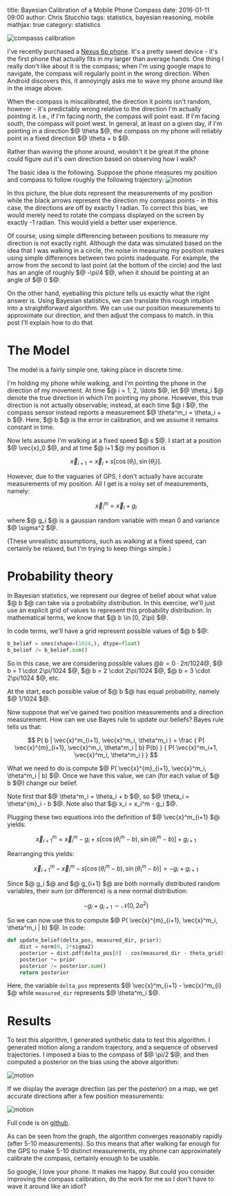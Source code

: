 title: Bayesian Calibration of a Mobile Phone Compass
date: 2016-01-11 09:00
author: Chris Stucchio
tags: statistics, bayesian reasoning, mobile
mathjax: true
category: statistics

![compasss calibration](/blog_media/2016/bayesian_calibration_of_mobile_phone_compass/compass_calibration.gif)

I've recently purchased a [Nexus 6p phone](http://www.amazon.com/gp/product/B015YCRZ0G/ref=as_li_tl?ie=UTF8&camp=1789&creative=390957&creativeASIN=B015YCRZ0G&linkCode=as2&tag=christuc-20&linkId=VX3LJ5Q2HFKUPNWG). It's a pretty sweet device - it's the first phone that actually fits in my larger than average hands. One thing I really don't like about it is the compass; when I'm using google maps to navigate, the compass will regularly point in the wrong direction. When Android discovers this, it annoyingly asks me to wave my phone around like in the image above.

When the compass is miscalibrated, the direction it points isn't random, however - it's predictably wrong relative to the direction I'm actually pointing it. I.e., if I'm facing north, the compass will point east. If I'm facing south, the compass will point west. In general, at least on a given day, if I'm pointing in a direction $@ \theta $@, the compass on my phone will reliably point in a fixed direction $@ \theta + b $@.

Rather than waving the phone around, wouldn't it be great if the phone could figure out it's own direction based on observing how I walk?

The basic idea is the following. Suppose the phone measures my position and compass to follow roughly the following trajectory:
![motion](/blog_media/2016/bayesian_calibration_of_mobile_phone_compass/trajectory.png)

In this picture, the blue dots represent the measurements of my position while the black arrows represent the direction my compass points - in this case, the directions are off by exactly 1 radian. To correct this bias, we would merely need to rotate the compass displayed on the screen by exactly -1 radian. This would yield a better user experience.

Of course, using simple differencing between positions to measure my direction is not exactly right. Although the data was simulated based on the idea that I was walking in a circle, the noise in measuring my position makes using simple differences between two points inadequate. For example, the arrow from the second to last point (at the bottom of the circle) and the last has an angle of roughly $@ -\pi/4 $@, when it should be pointing at an angle of $@ 0 $@.

On the other hand, eyeballing this picture tells us exactly what the right answer is. Using Bayesian statistics, we can translate this rough intuition into a straightforward algorithm. We can use our position measurements to approximate our direction, and then adjust the compass to match. In this post I'll explain how to do that.

# The Model

The model is a fairly simple one, taking place in discrete time.

I'm holding my phone while walking, and I'm pointing the phone in the direction of my movement. At time $@ i = 1, 2, \ldots $@, let $@ \theta_i $@ denote the true direction in which I'm pointing my phone. However, this true direction is not actually observable; instead, at each time $@ i $@, the compass sensor instead reports a measurement $@ \theta^m_i = \theta_i + b $@. Here, $@ b $@ is the error in calibration, and we assume it remains constant in time.

Now lets assume I'm walking at a fixed speed $@ s $@. I start at a position $@ \vec{x}_0 $@, and at time $@ i+1 $@ my position is

$$ \vec{x}_{i+1} = \vec{x}_i + s [ \cos(\theta_i), \sin(\theta_i) ]. $$

However, due to the vaguaries of GPS, I don't actually have accurate measurements of my position. All I get is a noisy set of measurements, namely:

$$ \vec{x}^m_{i} = \vec{x}_i + g_i $$

where $@ g_i $@ is a gaussian random variable with mean 0 and variance $@ \sigma^2 $@.

(These unrealistic assumptions, such as walking at a fixed speed, can certainly be relaxed, but I'm trying to keep things simple.)

# Probability theory

In Bayesian statistics, we represent our degree of belief about what value $@ b $@ can take via a probability distribution. In this exercise, we'll just use an explicit grid of values to represent this probability distribution. In mathematical terms, we know that $@ b \in [0, 2\pi) $@.

In code terms, we'll have a grid represent possible values of $@ b $@:

```python
b_belief = ones(shape=(1024,), dtype=float)
b_belief /= b_belief.sum()
```

So in this case, we are considering possible values $@ b=0 \cdot 2\pi/1024$@, $@ b = 1 \cdot 2\pi/1024 $@, $@ b = 2 \cdot 2\pi/1024 $@, $@ b = 3 \cdot 2\pi/1024 $@, etc.

At the start, each possible value of $@ b $@ has equal probability, namely $@ 1/1024 $@.

Now suppose that we've gained two position measurements and a direction measurement. How can we use Bayes rule to update our beliefs? Bayes rule tells us that:

$$ P( b | \vec{x}^m_{i+1}, \vec{x}^m_i, \theta^m_i ) = \frac { P( \vec{x}^{m}_{i+1}, \vec{x}^m_i, \theta^m_i | b) P(b) } { P( \vec{x}^m_i+1, \vec{x}^m_i, \theta^m_i ) } $$

What we need to do is compute $@ P( \vec{x}^{m}_{i+1}, \vec{x}^m_i, \theta^m_i | b) $@. Once we have this value, we can (for each value of $@ b $@) change our belief.


Note first that $@ \theta^m_i = \theta_i + b $@, so $@ \theta_i = \theta^{m}_i - b $@. Note also that $@ x_i = x_i^m - g_i $@.

Plugging these two equations into the definition of $@ \vec{x}^m_{i+1} $@ yields:

$$ \vec{x}^m_{i+1} = \vec{x}^m_{i} - g_i + s [\cos(\theta^m_i - b), \sin(\theta^m_i - b) ] + g_{i+1} $$

Rearranging this yields:

$$ \vec{x}^m_{i+1} - \vec{x}^m_{i} - s [\cos(\theta^m_i - b), \sin(\theta^m_i - b) ] = -g_i + g_{i+1} $$

Since $@ g_i $@ and $@ g_{i+1} $@ are both normally distributed random variables, their sum (or difference) is a new normal distribution:

$$ -g_i + g_{i+1} \sim \mathcal{N}(0, 2\sigma^2) $$

So we can now use this to compute $@ P( \vec{x}^{m}_{i+1}, \vec{x}^m_i, \theta^m_i | b) $@. In code:

```python
def update_belief(delta_pos, measured_dir, prior):
    dist = norm(0, 2*sigma2)
    posterior = dist.pdf(delta_pos[0] - cos(measured_dir - theta_grid)) * dist.pdf(delta_pos[1] - sin(measured_dir - theta_grid))
    posterior *= prior
    posterior /= posterior.sum()
    return posterior
```

Here, the variable `delta_pos` represents $@ \vec{x}^m_{i+1} - \vec{x}^m_{i} $@ while `measured_dir` represents $@ \theta^m_i $@.

# Results

To test this algorithm, I generated synthetic data to test this algorithm. I generated motion along a random trajectory, and a sequence of observed trajectories. I imposed a bias to the compass of $@ \pi/2 $@, and then computed a posterior on the bias using the above algorithm:

![motion](/blog_media/2016/bayesian_calibration_of_mobile_phone_compass/sequence_of_posteriors.png)

If we display the average direction (as per the posterior) on a map, we get accurate directions after a few position measurements:

![motion](/blog_media/2016/bayesian_calibration_of_mobile_phone_compass/inferred_directions.png)

Full code is on [github](https://gist.github.com/stucchio/c7a2333c227e24226808).

As can be seen from the graph, the algorithm converges reasonably rapidly (after 5-10 measurements). So this means that after walking far enough for the GPS to make 5-10 distinct measurements, my phone can approximately calibrate the compass, certainly enough to be usable.

So google, I love your phone. It makes me happy. But could you consider improving the compass calibration, do the work for me so I don't have to wave it around like an idiot?
